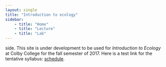 ```yaml
---
layout: single
title: "Introduction to ecology"
sidebar:
    - title: "Home"
    - title: "Lecture"
    - title: "Lab"
---
```


side. This site is under development to be used for *Introduction to Ecology* at Colby College for the fall semester of 2017.  Here is a test link for the tentative syllabus: [schedule](/Teaching/Ecology/Syllabus.md).
